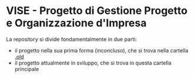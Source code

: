 # VISE - Progetto di Gestione Progetto e Organizzazione d'Impresa
La repository si divide fondamentalmente in due parti:
<ul>
<li> il progetto nella sua prima forma (inconcluso), che si trova nella cartella <a href="https://github.com/I-I-S-Viola-Marchesini/Progetto_GPOI_VISE/.old"> .old </a> </li>
<li> il progetto attualmente in sviluppo, che si trova in questa cartella principale </li>
</ul>
